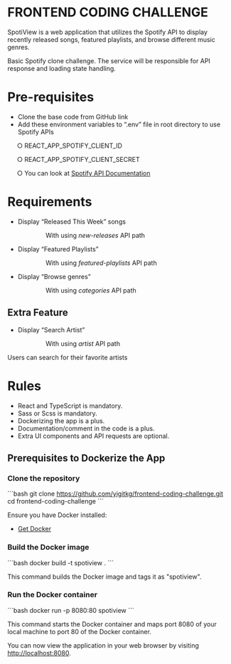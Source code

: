 # **FRONTEND CODING CHALLENGE**

SpotiView is a web application that utilizes the Spotify API to display recently released songs, featured playlists, and browse different music genres.

Basic Spotify clone challenge. The service will be responsible for API response and loading state handling.

# **Pre-requisites**

- Clone the base code from GitHub link
- Add these environment variables to “.env” file in root directory to use Spotify APIs

`	`○ REACT_APP_SPOTIFY_CLIENT_ID

`	`○ REACT_APP_SPOTIFY_CLIENT_SECRET

`	`○ You can look at [Spotify API Documentation](https://developer.spotify.com/documentation/)

# **Requirements**

- Display “Released This Week” songs

`            `With using _new-releases_ API path

- Display “Featured Playlists”

`            `With using _featured-playlists_ API path

- Display “Browse genres”

`            `With using _categories_ API path


## Extra Feature

- Display “Search Artist”

`            `With using _artist_ API path

Users can search for their favorite artists

# **Rules**

- React and TypeScript is mandatory.
- Sass or Scss is mandatory.
- Dockerizing the app is a plus.
- Documentation/comment in the code is a plus.
- Extra UI components and API requests are optional.


## Prerequisites to Dockerize the App

### Clone the repository

\`\`\`bash
git clone https://github.com/yigitkg/frontend-coding-challenge.git
cd frontend-coding-challenge
\`\`\`

Ensure you have Docker installed:
* [Get Docker](https://docs.docker.com/get-docker/)

### Build the Docker image

\`\`\`bash
docker build -t spotiview .
\`\`\`

This command builds the Docker image and tags it as "spotiview".

### Run the Docker container

\`\`\`bash
docker run -p 8080:80 spotiview
\`\`\`

This command starts the Docker container and maps port 8080 of your local machine to port 80 of the Docker container.

You can now view the application in your web browser by visiting [http://localhost:8080](http://localhost:8080).

  
